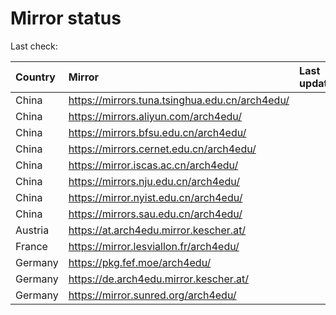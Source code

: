 <script src="./time.js"></script>
# Mirror status
Last check: <script type="text/javascript">localize(1728724952.6022239);</script>

|Country|Mirror|Last update|
|:------|:-----|:----------|
|China|https://mirrors.tuna.tsinghua.edu.cn/arch4edu/|<script type="text/javascript">localize(1728672052);</script>|
|China|https://mirrors.aliyun.com/arch4edu/|<script type="text/javascript">localize(1728672052);</script>|
|China|https://mirrors.bfsu.edu.cn/arch4edu/|<script type="text/javascript">localize(1728672052);</script>|
|China|https://mirrors.cernet.edu.cn/arch4edu/|<script type="text/javascript">localize(1728672052);</script>|
|China|https://mirror.iscas.ac.cn/arch4edu/|<script type="text/javascript">localize(1728672052);</script>|
|China|https://mirrors.nju.edu.cn/arch4edu/|<script type="text/javascript">localize(1728672052);</script>|
|China|https://mirror.nyist.edu.cn/arch4edu/|<script type="text/javascript">localize(1728672052);</script>|
|China|https://mirrors.sau.edu.cn/arch4edu/|<script type="text/javascript">localize(1728672052);</script>|
|Austria|https://at.arch4edu.mirror.kescher.at/|<script type="text/javascript">localize(1728672052);</script>|
|France|https://mirror.lesviallon.fr/arch4edu/|<script type="text/javascript">localize(1728672052);</script>|
|Germany|https://pkg.fef.moe/arch4edu/|<script type="text/javascript">localize(1728672052);</script>|
|Germany|https://de.arch4edu.mirror.kescher.at/|<script type="text/javascript">localize(1728672052);</script>|
|Germany|https://mirror.sunred.org/arch4edu/|<script type="text/javascript">localize(1728672052);</script>|

<script src="./tablefilter/tablefilter.js"></script>
<script src="./table.js"></script>